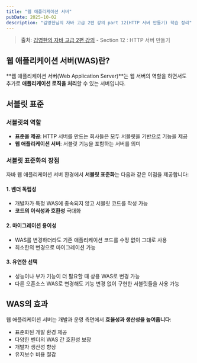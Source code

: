 ```yaml
---
title: "웹 애플리케이션 서버"
pubDate: 2025-10-02
description: "김영한님의 자바 고급 2편 강의 part 12(HTTP 서버 만들기) 학습 정리"
---
```


> **출처**: [김영한의 자바 고급 2편 강의](https://inf.run/8ES1C) - Section 12 : HTTP 서버 만들기

## 웹 애플리케이션 서버(WAS)란?

**웹 애플리케이션 서버(Web Application Server)**는 웹 서버의 역할을 하면서도 추가로 **애플리케이션 로직을 처리**할 수 있는 서버입니다.

## 서블릿 표준

### 서블릿의 역할

- **표준을 제공**: HTTP 서버를 만드는 회사들은 모두 서블릿을 기반으로 기능을 제공
- **웹 애플리케이션 서버**: 서블릿 기능을 포함하는 서버를 의미

### 서블릿 표준화의 장점

자바 웹 애플리케이션 서버 환경에서 **서블릿 표준화**는 다음과 같은 이점을 제공합니다:

#### 1. 벤더 독립성

- 개발자가 특정 WAS에 종속되지 않고 서블릿 코드를 작성 가능
- **코드의 이식성과 호환성** 극대화

#### 2. 마이그레이션 용이성

- WAS를 변경하더라도 기존 애플리케이션 코드를 수정 없이 그대로 사용
- 최소한의 변경으로 마이그레이션 가능

#### 3. 유연한 선택

- 성능이나 부가 기능이 더 필요할 때 상용 WAS로 변경 가능
- 다른 오픈소스 WAS로 변경해도 기능 변경 없이 구현한 서블릿들을 사용 가능

## WAS의 효과

웹 애플리케이션 서버는 개발과 운영 측면에서 **효율성과 생산성을 높여줍니다**:

- 표준화된 개발 환경 제공
- 다양한 벤더의 WAS 간 호환성 보장
- 개발자 생산성 향상
- 유지보수 비용 절감

